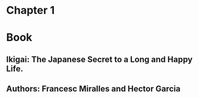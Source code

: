 # Chapter 1

# Book
## Ikigai: The Japanese Secret to a Long and Happy Life.
## Authors: Francesc Miralles and Hector Garcia